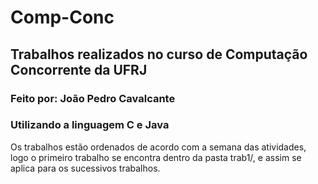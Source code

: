 # Comp-Conc
## Trabalhos realizados no curso de Computação Concorrente da UFRJ
### Feito por: João Pedro Cavalcante
### Utilizando a linguagem C e Java

Os trabalhos estão ordenados de acordo com a semana das atividades, 
logo o primeiro trabalho se encontra dentro da pasta trab1/,
e assim se aplica para os sucessivos trabalhos.

